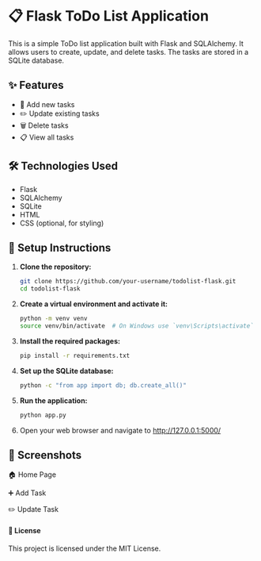 # 📋 Flask ToDo List Application

This is a simple ToDo list application built with Flask and SQLAlchemy. It allows users to create, update, and delete tasks. The tasks are stored in a SQLite database.

## ✨ Features

- 📌 Add new tasks
- ✏️ Update existing tasks
- 🗑️ Delete tasks
- 📋 View all tasks

## 🛠️ Technologies Used

- Flask
- SQLAlchemy
- SQLite
- HTML
- CSS (optional, for styling)

## 🚀 Setup Instructions

1. **Clone the repository:**

   ```sh
   git clone https://github.com/your-username/todolist-flask.git
   cd todolist-flask

2. **Create a virtual environment and activate it:**

   ```sh
   python -m venv venv
   source venv/bin/activate  # On Windows use `venv\Scripts\activate`

3. **Install the required packages:**

   ```sh
   pip install -r requirements.txt

4. **Set up the SQLite database:**

   ```sh
   python -c "from app import db; db.create_all()"

5. **Run the application:**

   ```sh
   python app.py

6. Open your web browser and navigate to http://127.0.0.1:5000/

## 📸 Screenshots

🏠 Home Page

➕ Add Task

✏️ Update Task

#### 📜 License
This project is licensed under the MIT License.
